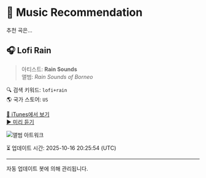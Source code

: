 
# 🎵 Music Recommendation

추천 곡은...

## 🎧 Lofi Rain  
> 아티스트: **Rain Sounds**  
> 앨범: _Rain Sounds of Borneo_  

🔍 검색 키워드: `lofi+rain`  
🌎 국가 스토어: `US`

[🔗 iTunes에서 보기](https://music.apple.com/us/album/lofi-rain/1602240125?i=1602240441&uo=4)  
[▶️ 미리 듣기](https://audio-ssl.itunes.apple.com/itunes-assets/AudioPreview126/v4/a4/7d/5b/a47d5b03-46a6-bc4c-e350-5f90afa3f784/mzaf_14685123076031949906.plus.aac.p.m4a)

![앨범 아트워크](https://is1-ssl.mzstatic.com/image/thumb/Music126/v4/6f/25/ec/6f25ec5e-652e-e3e9-79a4-8c9a0eee79da/cover_10214100.jpg/100x100bb.jpg)

⏳ 업데이트 시간: 2025-10-16 20:25:54 (UTC)

---
자동 업데이트 봇에 의해 관리됩니다.
